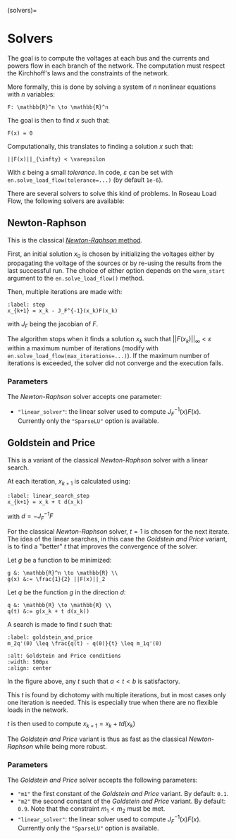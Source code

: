 (solvers)=

# Solvers

The goal is to compute the voltages at each bus and the currents and powers flow in each branch of
the network. The computation must respect the Kirchhoff's laws and the constraints of the network.

More formally, this is done by solving a system of $n$ nonlinear equations with $n$ variables:

```{math}
F: \mathbb{R}^n \to \mathbb{R}^n
```

The goal is then to find $x$ such that:

```{math}
F(x) = 0
```

Computationally, this translates to finding a solution $x$ such that:
```{math}
||F(x)||_{\infty} < \varepsilon
```
With $\varepsilon$ being a small *tolerance*.
In code, $\varepsilon$ can be set with `en.solve_load_flow(tolerance=...)` (by default `1e-6`).

There are several solvers to solve this kind of problems. In Roseau Load Flow, the following
solvers are available:


## Newton-Raphson

This is the classical [*Newton-Raphson* method](https://en.wikipedia.org/wiki/Newton%27s_method).

First, an initial solution $x_0$ is chosen by initializing the voltages either by propagating the
voltage of the sources or by re-using the results from the last successful run. The choice of
either option depends on the `warm_start` argument to the `en.solve_load_flow()` method.

Then, multiple iterations are made with:

```{math}
:label: step
x_{k+1} = x_k - J_F^{-1}(x_k)F(x_k)
```

with $J_F$ being the jacobian of $F$.

The algorithm stops when it finds a solution $x_k$ such that $||F(x_k)||_{\infty} < \varepsilon$
within a maximum number of iterations (modify with `en.solve_load_flow(max_iterations=...)`). If
the maximum number of iterations is exceeded, the solver did not converge and the execution
fails.

### Parameters

The *Newton-Raphson* solver accepts one parameter:
- `"linear_solver"`: the linear solver used to compute $J_F^{-1}(x)F(x)$. Currently only the
  `"SparseLU"` option is available.

## Goldstein and Price

This is a variant of the classical *Newton-Raphson* solver with a linear search.

At each iteration, $x_{k+1}$ is calculated using:
```{math}
:label: linear_search_step
x_{k+1} = x_k + t d(x_k)
```
with $d = -J_F^{-1}F$

For the classical *Newton-Raphson* solver, $t=1$ is chosen for the next iterate.
The idea of the linear searches, in this case the *Goldstein and Price* variant, is to find a
"better" $t$ that improves the convergence of the solver.

Let $g$ be a function to be minimized:
```{math}
g &: \mathbb{R}^n \to \mathbb{R} \\
g(x) &:= \frac{1}{2} ||F(x)||_2
```

Let $q$ be the function $g$ in the direction $d$:
```{math}
q &: \mathbb{R} \to \mathbb{R} \\
q(t) &:= g(x_k + t d(x_k))
```

A search is made to find $t$ such that:
```{math}
:label: goldstein_and_price
m_2q'(0) \leq \frac{q(t) - q(0)}{t} \leq m_1q'(0)
```

```{image} /_static/Goldstein_and_Price.svg
:alt: Goldstein and Price conditions
:width: 500px
:align: center
```

In the figure above, any $t$ such that $a < t < b$ is satisfactory.

This $t$ is found by dichotomy with multiple iterations, but in most cases only one iteration is
needed. This is especially true when there are no flexible loads in the network.

$t$ is then used to compute $x_{k+1} = x_k + t d(x_k)$

The *Goldstein and Price* variant is thus as fast as the classical *Newton-Raphson* while being
more robust.

### Parameters

The *Goldstein and Price* solver accepts the following parameters:
- `"m1"` the first constant of the *Goldstein and Price* variant. By default: `0.1`.
- `"m2"` the second constant of the *Goldstein and Price* variant. By default: `0.9`.
  Note that the constraint $m_1 < m_2$ must be met.
- `"linear_solver"`: the linear solver used to compute $J_F^{-1}(x)F(x)$. Currently only the
  `"SparseLU"` option is available.
